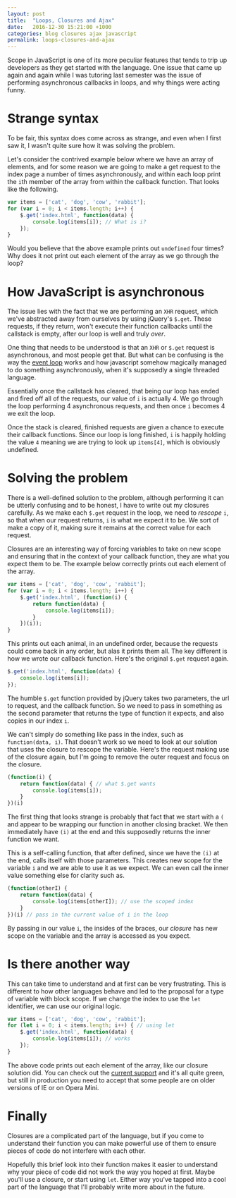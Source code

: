 ```yaml
---
layout: post
title:  "Loops, Closures and Ajax"
date:   2016-12-30 15:21:00 +1000
categories: blog closures ajax javascript
permalink: loops-closures-and-ajax
---
```

Scope in JavaScript is one of its more peculiar features that tends to trip up developers as they get started with the language. One issue that came up again and again while I was tutoring last semester was the issue of performing asynchronous callbacks in loops, and why things were acting funny.

# Strange syntax
To be fair, this syntax does come across as strange, and even when I first saw it, I wasn't quite sure how it was solving the problem.

Let's consider the contrived example below where we have an array of elements, and for some reason we are going to make a get request to the index page a number of times asynchronously, and within each loop print the `i`th member of the array from within the callback function. That looks like the following.

```javascript
var items = ['cat', 'dog', 'cow', 'rabbit'];
for (var i = 0; i < items.length; i++) {
    $.get('index.html', function(data) {
        console.log(items[i]); // What is i?
    });
}
```

Would you believe that the above example prints out `undefined` four times? Why does it not print out each element of the array as we go through the loop?

# How JavaScript is asynchronous
The issue lies with the fact that we are performing an `XHR` request, which we've abstracted away from ourselves by using jQuery's `$.get`. These requests, if they return, won't execute their function callbacks until the callstack is empty, after our loop is well and truly _over_.

One thing that needs to be understood is that an `XHR` or `$.get` request is asynchronous, and most people get that. But what can be confusing is the way the [event loop](https://developer.mozilla.org/en/docs/Web/JavaScript/EventLoop) works and how javascript somehow magically managed to do something asynchronously, when it's supposedly a single threaded language.

Essentially once the callstack has cleared, that being our loop has ended and fired off all of the requests, our value of `i` is actually 4. We go through the loop performing 4 asynchronous requests, and then once `i` becomes 4 we exit the loop. 

Once the stack is cleared, finished requests are given a chance to execute their callback functions. Since our loop is long finished, `i` is happily holding the value `4` meaning we are trying to look up `items[4]`, which is obviously undefined.

# Solving the problem
There is a well-defined solution to the problem, although performing it can be utterly confusing and to be honest, I have to write out my closures carefully. As we make each `$.get` request in the loop, we need to _rescope_ `i`, so that when our request returns, `i` is what we expect it to be. We sort of make a copy of it, making sure it remains at the correct value for each request.

Closures are an interesting way of forcing variables to take on new scope and ensuring that in the context of your callback function, they are what you expect them to be. The example below correctly prints out each element of the array.

```javascript
var items = ['cat', 'dog', 'cow', 'rabbit'];
for (var i = 0; i < items.length; i++) {
    $.get('index.html', (function(i) {
        return function(data) {
            console.log(items[i]);
        }
    })(i));
}
```

This prints out each animal, in an undefined order, because the requests could come back in any order, but alas it prints them all. The key different is how we wrote our callback function. Here's the original `$.get` request again.

```javascript
$.get('index.html', function(data) {
    console.log(items[i]);
});
```

The humble `$.get` function provided by jQuery takes two parameters, the url to request, and the callback function. So we need to pass in something as the second parameter that returns the type of function it expects, and also copies in our index `i`.

We can't simply do something like pass in the index, such as `function(data, i)`. That doesn't work so we need to look at our solution that uses the closure to rescope the variable. Here's the request making use of the closure again, but I'm going to remove the outer request and focus on the closure.

```javascript
(function(i) {
    return function(data) { // what $.get wants
        console.log(items[i]);
    }
})(i)
```

The first thing that looks strange is probably that fact that we start with a `(` and appear to be wrapping our function in another closing bracket. We then immediately have `(i)` at the end and this supposedly returns the inner function we want.

This is a self-calling function, that after defined, since we have the `(i)` at the end, calls itself with those parameters. This creates new scope for the variable `i` and we are able to use it as we expect. We can even call the inner value something else for clarity such as.

```javascript
(function(otherI) {
    return function(data) {
        console.log(items[otherI]); // use the scoped index
    }
})(i) // pass in the current value of i in the loop
```

By passing in our value `i`, the insides of the braces, our _closure_ has new scope on the variable and the array is accessed as you expect.

# Is there another way
This can take time to understand and at first can be very frustrating. This is different to how other languages behave and led to the proposal for a type of variable with block scope. If we change the index to use the `let` identifier, we can use our original logic.

```javascript
var items = ['cat', 'dog', 'cow', 'rabbit'];
for (let i = 0; i < items.length; i++) { // using let
    $.get('index.html', function(data) {
        console.log(items[i]); // works
    });
}
```

The above code prints out each element of the array, like our closure solution did. You can check out the [current support](http://caniuse.com/#search=let) and it's all quite green, but still in production you need to accept that some people are on older versions of IE or on Opera Mini.

# Finally
Closures are a complicated part of the language, but if you come to understand their function you can make powerful use of them to ensure pieces of code do not interfere with each other.

Hopefully this brief look into their function makes it easier to understand why your piece of code did not work the way you hoped at first. Maybe you'll use a closure, or start using `let`. Either way you've tapped into a cool part of the language that I'll probably write more about in the future.